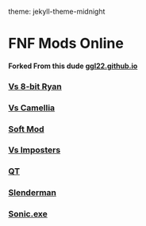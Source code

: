 theme: jekyll-theme-midnight

# FNF Mods Online
#### Forked From this dude [ggl22.github.io](https://github.com/ggl22/ggl22.github.io)

### [Vs 8-bit Ryan](https://coolan127gamer.github.io/FNF-Mods-Web/8bitryan) 
### [Vs Camellia](https://coolan127gamer.github.io/FNF-Mods-Web/camellia)
### [Soft Mod](https://coolan127gamer.io/FNF-Mods-Web/fnf-soft)     
### [Vs Imposters](https://coolan127gamer.github.io/FNF-Mods-Web/impostor-v3)
### [QT](https://coolan127gamer.github.io/FNF-Mods-Web/qt)
### [Slenderman](https://coolan127gamer.github.io/FNF-Mods-Web/slenderman)
### [Sonic.exe](https://coolan127gamer.github.io/FNF-Mods-Web/sonic-exe)
